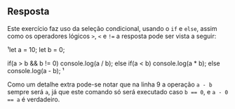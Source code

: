 ## Resposta
Este exercício faz uso da seleção condicional, usando o ```if``` e ```else```, assim como os operadores lógicos ```>```, ```<``` e ```!=``` a resposta pode ser vista a seguir:

¹let a = 10;
let b = 0;
 
if(a > b && b != 0)
    console.log(a / b);
else if(a < b)
    console.log(a * b);
else
    console.log(a - b);
¹

Como um detalhe extra pode-se notar que na linha 9 a operação ```a - b``` sempre será ```a```, já que este comando só será executado caso ```b == 0```,  e  ```a - 0 == a``` é verdadeiro.

